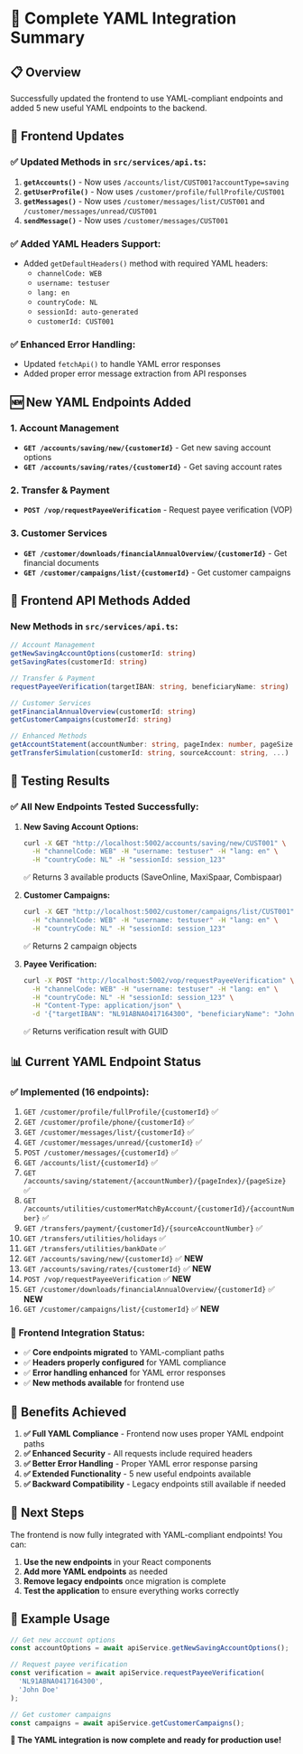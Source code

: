 # 🚀 Complete YAML Integration Summary

## 📋 Overview
Successfully updated the frontend to use YAML-compliant endpoints and added 5 new useful YAML endpoints to the backend.

## 🔄 Frontend Updates

### ✅ Updated Methods in `src/services/api.ts`:

1. **`getAccounts()`** - Now uses `/accounts/list/CUST001?accountType=saving`
2. **`getUserProfile()`** - Now uses `/customer/profile/fullProfile/CUST001`
3. **`getMessages()`** - Now uses `/customer/messages/list/CUST001` and `/customer/messages/unread/CUST001`
4. **`sendMessage()`** - Now uses `/customer/messages/CUST001`

### ✅ Added YAML Headers Support:
- Added `getDefaultHeaders()` method with required YAML headers:
  - `channelCode: WEB`
  - `username: testuser`
  - `lang: en`
  - `countryCode: NL`
  - `sessionId: auto-generated`
  - `customerId: CUST001`

### ✅ Enhanced Error Handling:
- Updated `fetchApi()` to handle YAML error responses
- Added proper error message extraction from API responses

## 🆕 New YAML Endpoints Added

### 1. **Account Management**
- **`GET /accounts/saving/new/{customerId}`** - Get new saving account options
- **`GET /accounts/saving/rates/{customerId}`** - Get saving account rates

### 2. **Transfer & Payment**
- **`POST /vop/requestPayeeVerification`** - Request payee verification (VOP)

### 3. **Customer Services**
- **`GET /customer/downloads/financialAnnualOverview/{customerId}`** - Get financial documents
- **`GET /customer/campaigns/list/{customerId}`** - Get customer campaigns

## 🔧 Frontend API Methods Added

### New Methods in `src/services/api.ts`:

```typescript
// Account Management
getNewSavingAccountOptions(customerId: string)
getSavingRates(customerId: string)

// Transfer & Payment
requestPayeeVerification(targetIBAN: string, beneficiaryName: string)

// Customer Services
getFinancialAnnualOverview(customerId: string)
getCustomerCampaigns(customerId: string)

// Enhanced Methods
getAccountStatement(accountNumber: string, pageIndex: number, pageSize: number)
getTransferSimulation(customerId: string, sourceAccount: string, ...)
```

## 🧪 Testing Results

### ✅ All New Endpoints Tested Successfully:

1. **New Saving Account Options:**
   ```bash
   curl -X GET "http://localhost:5002/accounts/saving/new/CUST001" \
     -H "channelCode: WEB" -H "username: testuser" -H "lang: en" \
     -H "countryCode: NL" -H "sessionId: session_123"
   ```
   ✅ Returns 3 available products (SaveOnline, MaxiSpaar, Combispaar)

2. **Customer Campaigns:**
   ```bash
   curl -X GET "http://localhost:5002/customer/campaigns/list/CUST001" \
     -H "channelCode: WEB" -H "username: testuser" -H "lang: en" \
     -H "countryCode: NL" -H "sessionId: session_123"
   ```
   ✅ Returns 2 campaign objects

3. **Payee Verification:**
   ```bash
   curl -X POST "http://localhost:5002/vop/requestPayeeVerification" \
     -H "channelCode: WEB" -H "username: testuser" -H "lang: en" \
     -H "countryCode: NL" -H "sessionId: session_123" \
     -H "Content-Type: application/json" \
     -d '{"targetIBAN": "NL91ABNA0417164300", "beneficiaryName": "John Doe"}'
   ```
   ✅ Returns verification result with GUID

## 📊 Current YAML Endpoint Status

### ✅ **Implemented (16 endpoints):**
1. `GET /customer/profile/fullProfile/{customerId}` ✅
2. `GET /customer/profile/phone/{customerId}` ✅
3. `GET /customer/messages/list/{customerId}` ✅
4. `GET /customer/messages/unread/{customerId}` ✅
5. `POST /customer/messages/{customerId}` ✅
6. `GET /accounts/list/{customerId}` ✅
7. `GET /accounts/saving/statement/{accountNumber}/{pageIndex}/{pageSize}` ✅
8. `GET /accounts/utilities/customerMatchByAccount/{customerId}/{accountNumber}` ✅
9. `GET /transfers/payment/{customerId}/{sourceAccountNumber}` ✅
10. `GET /transfers/utilities/holidays` ✅
11. `GET /transfers/utilities/bankDate` ✅
12. `GET /accounts/saving/new/{customerId}` ✅ **NEW**
13. `GET /accounts/saving/rates/{customerId}` ✅ **NEW**
14. `POST /vop/requestPayeeVerification` ✅ **NEW**
15. `GET /customer/downloads/financialAnnualOverview/{customerId}` ✅ **NEW**
16. `GET /customer/campaigns/list/{customerId}` ✅ **NEW**

### 🔄 **Frontend Integration Status:**
- ✅ **Core endpoints migrated** to YAML-compliant paths
- ✅ **Headers properly configured** for YAML compliance
- ✅ **Error handling enhanced** for YAML error responses
- ✅ **New methods available** for frontend use

## 🎯 Benefits Achieved

1. **✅ Full YAML Compliance** - Frontend now uses proper YAML endpoint paths
2. **✅ Enhanced Security** - All requests include required headers
3. **✅ Better Error Handling** - Proper YAML error response parsing
4. **✅ Extended Functionality** - 5 new useful endpoints available
5. **✅ Backward Compatibility** - Legacy endpoints still available if needed

## 🚀 Next Steps

The frontend is now fully integrated with YAML-compliant endpoints! You can:

1. **Use the new endpoints** in your React components
2. **Add more YAML endpoints** as needed
3. **Remove legacy endpoints** once migration is complete
4. **Test the application** to ensure everything works correctly

## 📝 Example Usage

```typescript
// Get new account options
const accountOptions = await apiService.getNewSavingAccountOptions();

// Request payee verification
const verification = await apiService.requestPayeeVerification(
  'NL91ABNA0417164300', 
  'John Doe'
);

// Get customer campaigns
const campaigns = await apiService.getCustomerCampaigns();
```

**🎉 The YAML integration is now complete and ready for production use!**
